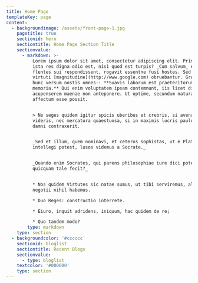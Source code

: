 ```yaml
---
title: Home Page
templateKey: page
content:
  - backgroundimage: /assets/front-page-1.jpg
    pagetitle: true
    sectionid: hero
    sectiontitle: Home Page Section Title
    sectionvalue:
      - markdown: >-
          Lorem ipsum dolor sit amet, consectetur adipiscing elit. Primum cur
          ista res digna odio est, nisi quod est turpis? _Cum salvum_ esse
          flentes sui respondissent, rogavit essentne fusi hostes. Sed ea mala
          virtuti [magnitudine](http://www.google.com) obruebantur. Graecum enim
          hunc versum nostis omnes-: **Suavis laborum est praeteritorum
          memoria.** Qui enim voluptatem ipsam contemnunt, iis licet dicere se
          acupenserem maenae non anteponere. Ut optime, secundum naturam
          affectum esse possit.


          > Ne seges quidem igitur spicis uberibus et crebris, si avenam uspiam
          videris, nec mercatura quaestuosa, si in maximis lucris paulum aliquid
          damni contraxerit.


          _Sed et illum, quem nominavi, et ceteros sophistas, ut e Platone
          intellegi potest, lusos videmus a Socrate._


          _Quando enim Socrates, qui parens philosophiae iure dici potest,
          quicquam tale fecit?_


          * Nos quidem Virtutes sic natae sumus, ut tibi serviremus, aliud
          negotii nihil habemus.

          * Duo Reges: constructio interrete.

          * Eiuro, inquit adridens, iniquum, hac quidem de re;

          * Quo tandem modo?
        type: markdown
    type: section
  - backgroundcolor: '#cccccc'
    sectionid: bloglist
    sectiontitle: Recent Blogs
    sectionvalue:
      - type: bloglist
    textcolor: '#000000'
    type: section
---
```


